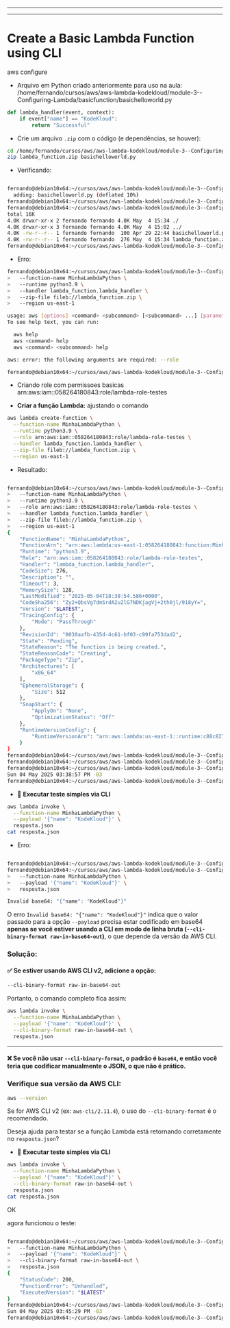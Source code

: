 
---


------------------------------------------------------------------------------------

# Create a Basic Lambda Function using CLI


aws configure


- Arquivo em Python criado anteriormente para uso na aula:
/home/fernando/cursos/aws/aws-lambda-kodekloud/module-3--Configuring-Lambda/basicfunction/basichelloworld.py

~~~~python
def lambda_handler(event, context):
    if event["name"] == "KodeKloud":
        return "Successful"
~~~~


- Crie um arquivo `.zip` com o código (e dependências, se houver):

```bash
cd /home/fernando/cursos/aws/aws-lambda-kodekloud/module-3--Configuring-Lambda/basicfunction
zip lambda_function.zip basichelloworld.py
```

- Verificando:

~~~~bash

fernando@debian10x64:~/cursos/aws/aws-lambda-kodekloud/module-3--Configuring-Lambda/basicfunction$ zip lambda_function.zip basichelloworld.py
  adding: basichelloworld.py (deflated 10%)
fernando@debian10x64:~/cursos/aws/aws-lambda-kodekloud/module-3--Configuring-Lambda/basicfunction$
fernando@debian10x64:~/cursos/aws/aws-lambda-kodekloud/module-3--Configuring-Lambda/basicfunction$ ls -lhasp
total 16K
4.0K drwxr-xr-x 2 fernando fernando 4.0K May  4 15:34 ./
4.0K drwxr-xr-x 3 fernando fernando 4.0K May  4 15:02 ../
4.0K -rw-r--r-- 1 fernando fernando  100 Apr 29 22:44 basichelloworld.py
4.0K -rw-r--r-- 1 fernando fernando  276 May  4 15:34 lambda_function.zip
fernando@debian10x64:~/cursos/aws/aws-lambda-kodekloud/module-3--Configuring-Lambda/basicfunction$

~~~~




- Erro:

~~~~bash
fernando@debian10x64:~/cursos/aws/aws-lambda-kodekloud/module-3--Configuring-Lambda/basicfunction$ aws lambda create-function \
>   --function-name MinhaLambdaPython \
>   --runtime python3.9 \
>   --handler lambda_function.lambda_handler \
>   --zip-file fileb://lambda_function.zip \
>   --region us-east-1

usage: aws [options] <command> <subcommand> [<subcommand> ...] [parameters]
To see help text, you can run:

  aws help
  aws <command> help
  aws <command> <subcommand> help

aws: error: the following arguments are required: --role

fernando@debian10x64:~/cursos/aws/aws-lambda-kodekloud/module-3--Configuring-Lambda/basicfunction$

~~~~


- Criando role com permissoes basicas
arn:aws:iam::058264180843:role/lambda-role-testes


- **Criar a função Lambda:**
ajustando o comando

```bash
aws lambda create-function \
  --function-name MinhaLambdaPython \
  --runtime python3.9 \
  --role arn:aws:iam::058264180843:role/lambda-role-testes \
  --handler lambda_function.lambda_handler \
  --zip-file fileb://lambda_function.zip \
  --region us-east-1
```


- Resultado:

```bash

fernando@debian10x64:~/cursos/aws/aws-lambda-kodekloud/module-3--Configuring-Lambda/basicfunction$ aws lambda create-function \
>   --function-name MinhaLambdaPython \
>   --runtime python3.9 \
>   --role arn:aws:iam::058264180843:role/lambda-role-testes \
>   --handler lambda_function.lambda_handler \
>   --zip-file fileb://lambda_function.zip \
>   --region us-east-1
{
    "FunctionName": "MinhaLambdaPython",
    "FunctionArn": "arn:aws:lambda:us-east-1:058264180843:function:MinhaLambdaPython",
    "Runtime": "python3.9",
    "Role": "arn:aws:iam::058264180843:role/lambda-role-testes",
    "Handler": "lambda_function.lambda_handler",
    "CodeSize": 276,
    "Description": "",
    "Timeout": 3,
    "MemorySize": 128,
    "LastModified": "2025-05-04T18:38:54.586+0000",
    "CodeSha256": "Zy2+QbsVg7dmSrdA2u2lG7NDKjagVj+2th0jl/918yY=",
    "Version": "$LATEST",
    "TracingConfig": {
        "Mode": "PassThrough"
    },
    "RevisionId": "0030aafb-435d-4c61-bf03-c99fa753dad2",
    "State": "Pending",
    "StateReason": "The function is being created.",
    "StateReasonCode": "Creating",
    "PackageType": "Zip",
    "Architectures": [
        "x86_64"
    ],
    "EphemeralStorage": {
        "Size": 512
    },
    "SnapStart": {
        "ApplyOn": "None",
        "OptimizationStatus": "Off"
    },
    "RuntimeVersionConfig": {
        "RuntimeVersionArn": "arn:aws:lambda:us-east-1::runtime:c88c82727548b4b718883e305881b033842dceea07a5c4914a1258f41c91d3b7"
    }
}
fernando@debian10x64:~/cursos/aws/aws-lambda-kodekloud/module-3--Configuring-Lambda/basicfunction$
fernando@debian10x64:~/cursos/aws/aws-lambda-kodekloud/module-3--Configuring-Lambda/basicfunction$
fernando@debian10x64:~/cursos/aws/aws-lambda-kodekloud/module-3--Configuring-Lambda/basicfunction$ date
Sun 04 May 2025 03:38:57 PM -03
fernando@debian10x64:~/cursos/aws/aws-lambda-kodekloud/module-3--Configuring-Lambda/basicfunction$
```



- 🧪 **Executar teste simples via CLI**

```bash
aws lambda invoke \
  --function-name MinhaLambdaPython \
  --payload '{"name": "KodeKloud"}' \
  resposta.json
cat resposta.json
```


- Erro:

```bash

fernando@debian10x64:~/cursos/aws/aws-lambda-kodekloud/module-3--Configuring-Lambda/basicfunction$
fernando@debian10x64:~/cursos/aws/aws-lambda-kodekloud/module-3--Configuring-Lambda/basicfunction$ aws lambda invoke \
>   --function-name MinhaLambdaPython \
>   --payload '{"name": "KodeKloud"}' \
>   resposta.json

Invalid base64: "{"name": "KodeKloud"}"
```


O erro `Invalid base64: "{"name": "KodeKloud"}"` indica que o valor passado para a opção `--payload` precisa estar codificado em base64 **apenas se você estiver usando a CLI em modo de linha bruta (`--cli-binary-format raw-in-base64-out`)**, o que depende da versão da AWS CLI.

### Solução:

#### ✅ Se estiver usando AWS CLI **v2**, adicione a opção:

```bash
--cli-binary-format raw-in-base64-out
```

Portanto, o comando completo fica assim:

```bash
aws lambda invoke \
  --function-name MinhaLambdaPython \
  --payload '{"name": "KodeKloud"}' \
  --cli-binary-format raw-in-base64-out \
  resposta.json
```

---

#### ❌ Se você **não** usar `--cli-binary-format`, o padrão é `base64`, e então você teria que codificar manualmente o JSON, o que não é prático.

### Verifique sua versão da AWS CLI:

```bash
aws --version
```

Se for AWS CLI v2 (ex: `aws-cli/2.11.4`), o uso do `--cli-binary-format` é o recomendado.

Deseja ajuda para testar se a função Lambda está retornando corretamente no `resposta.json`?




- 🧪 **Executar teste simples via CLI**

```bash
aws lambda invoke \
  --function-name MinhaLambdaPython \
  --payload '{"name": "KodeKloud"}' \
  --cli-binary-format raw-in-base64-out \
  resposta.json
cat resposta.json
```


OK

agora funcionou o teste:

~~~~bash

fernando@debian10x64:~/cursos/aws/aws-lambda-kodekloud/module-3--Configuring-Lambda/basicfunction$ aws lambda invoke \
>   --function-name MinhaLambdaPython \
>   --payload '{"name": "KodeKloud"}' \
>   --cli-binary-format raw-in-base64-out \
>   resposta.json
{
    "StatusCode": 200,
    "FunctionError": "Unhandled",
    "ExecutedVersion": "$LATEST"
}
fernando@debian10x64:~/cursos/aws/aws-lambda-kodekloud/module-3--Configuring-Lambda/basicfunction$ date
Sun 04 May 2025 03:45:29 PM -03
fernando@debian10x64:~/cursos/aws/aws-lambda-kodekloud/module-3--Configuring-Lambda/basicfunction$

~~~~